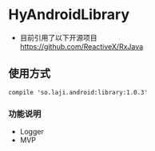 # HyAndroidLibrary
- 目前引用了以下开源项目  
 https://github.com/ReactiveX/RxJava  
 
## 使用方式
`compile 'so.laji.android:library:1.0.3'`

### 功能说明
- Logger
- MVP
